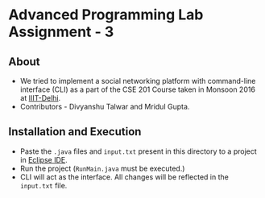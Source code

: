 # Advanced Programming Lab Assignment - 3
## About
* We tried to implement a social networking platform with command-line interface (CLI) as a part of the CSE 201 Course taken in Monsoon 2016 at [IIIT-Delhi].
* Contributors - Divyanshu Talwar and Mridul Gupta.

## Installation and Execution
* Paste the `.java` files and `input.txt` present in this directory to a project in [Eclipse IDE].
* Run the project (`RunMain.java` must be executed.)
* CLI will act as the interface. All changes will be reflected in the `input.txt` file.
 


[//]: # (These are reference links used in the body of this note and get stripped out when the markdown processor does its job. There is no need to format nicely because it shouldn't be seen. Thanks SO - http://stackoverflow.com/questions/4823468/store-comments-in-markdown-syntax)

   [IIIT-Delhi]:<https://iiitd.ac.in>
   [Eclipse IDE]:<http://eclipse.org>